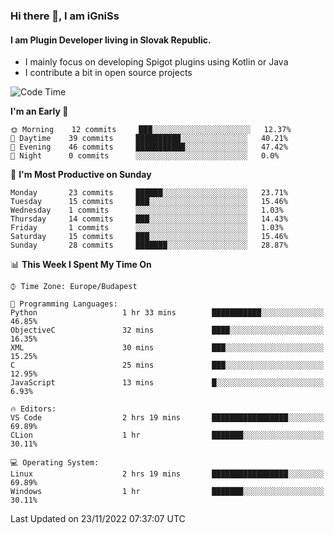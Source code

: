 ### Hi there 👋, I am iGniSs

#### I am Plugin Developer living in Slovak Republic.
- I mainly focus on developing Spigot plugins using Kotlin or Java
- I contribute a bit in open source projects

<!--START_SECTION:waka-->
![Code Time](http://img.shields.io/badge/Code%20Time-964%20hrs%2048%20mins-blue)

**I'm an Early 🐤** 

```text
🌞 Morning    12 commits     ███░░░░░░░░░░░░░░░░░░░░░░   12.37% 
🌆 Daytime    39 commits     ██████████░░░░░░░░░░░░░░░   40.21% 
🌃 Evening    46 commits     ███████████░░░░░░░░░░░░░░   47.42% 
🌙 Night      0 commits      ░░░░░░░░░░░░░░░░░░░░░░░░░   0.0%

```
📅 **I'm Most Productive on Sunday** 

```text
Monday       23 commits     ██████░░░░░░░░░░░░░░░░░░░   23.71% 
Tuesday      15 commits     ███░░░░░░░░░░░░░░░░░░░░░░   15.46% 
Wednesday    1 commits      ░░░░░░░░░░░░░░░░░░░░░░░░░   1.03% 
Thursday     14 commits     ███░░░░░░░░░░░░░░░░░░░░░░   14.43% 
Friday       1 commits      ░░░░░░░░░░░░░░░░░░░░░░░░░   1.03% 
Saturday     15 commits     ███░░░░░░░░░░░░░░░░░░░░░░   15.46% 
Sunday       28 commits     ███████░░░░░░░░░░░░░░░░░░   28.87%

```


📊 **This Week I Spent My Time On** 

```text
⌚︎ Time Zone: Europe/Budapest

💬 Programming Languages: 
Python                   1 hr 33 mins        ███████████░░░░░░░░░░░░░░   46.85% 
ObjectiveC               32 mins             ████░░░░░░░░░░░░░░░░░░░░░   16.35% 
XML                      30 mins             ███░░░░░░░░░░░░░░░░░░░░░░   15.25% 
C                        25 mins             ███░░░░░░░░░░░░░░░░░░░░░░   12.95% 
JavaScript               13 mins             █░░░░░░░░░░░░░░░░░░░░░░░░   6.93%

🔥 Editors: 
VS Code                  2 hrs 19 mins       █████████████████░░░░░░░░   69.89% 
CLion                    1 hr                ███████░░░░░░░░░░░░░░░░░░   30.11%

💻 Operating System: 
Linux                    2 hrs 19 mins       █████████████████░░░░░░░░   69.89% 
Windows                  1 hr                ███████░░░░░░░░░░░░░░░░░░   30.11%

```


 Last Updated on 23/11/2022 07:37:07 UTC
<!--END_SECTION:waka-->